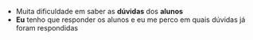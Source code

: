 - Muita dificuldade em saber as **dúvidas** dos **alunos**
- **Eu** tenho que responder os alunos e eu me perco em quais dúvidas já foram respondidas